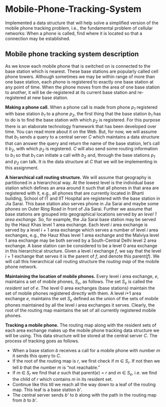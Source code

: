 # Mobile-Phone-Tracking-System
Implemented a data structure that will help solve a simplified version of the mobile phone tracking problem, i.e., the fundamental problem of cellular networks: When a phone is called, find where it is located so that a connection may be established.

## Mobile phone tracking system description
As we know each mobile phone that is switched on is connected to the base station which is nearest. These base stations are popularly called cell phone towers. Although sometimes we may be within range of more than one base station, each phone is registered to exactly one base station at any point of time. When the phone moves from the area of one base station to another, it will be de-registered at its current base station and re-registered at new base station.

<b>Making a phone call.</b> When a phone call is made from phone <em>p<sub>1</sub></em> registered with base station <em>b<sub>1</sub></em> to a phone <em>p<sub>2</sub></em>, the first thing that the base station <em>b<sub>1</sub></em> has to do is to find the base station with which <em>p<sub>2</sub></em> is registered. For this purpose there is an elaborate technology framework that has been developed over time. You can read more about it on the Web. But, for now, we will assume that <em>b<sub>1</sub></em> sends a query to a central server <em>C</em> which maintains a data structure that can answer the query and return the name of the base station, let’s call it <em>b<sub>2</sub></em>, with which <em>p<sub>2</sub></em> is registered. <em>C</em> will also send some routing information to <em>b<sub>1</sub></em> so that <em>b<sub>1</sub></em> can initiate a call with <em>b<sub>2</sub></em> and, through the base stations <em>p<sub>1</sub></em> and <em>p<sub>2</sub></em> can talk. It is the data structure at <em>C</em> that we will be implementing in this assignment.

<b>A hierarchical call routing structure.</b> We will assume that geography is partitioned in a hierarchical way. At the lowest level is the individual base station which defines an area around it such that all phones in that area are registered with it, e.g., all phones that are currently located in Bharti building, School of IT and IIT Hospital are registered with the base station in Jia Sarai. This base station also serves phone in Jia Sarai and maybe some phones on Outer Ring Road in front of Jia Sarai. Further we assume that base stations are grouped into geographical locations served by an <em>level 1 area exchange</em>. So, for example, the Jia Sarai base station may be served by the Hauz Khas level 1 area exchange. Each level <em>i</em> area exchange is served by a level <em>i</em> + 1 area exchange which serves a number of level <em>i</em> area exchanges, e.g., the Hauz Khas level 1 area exchange and the Malviya level 1 area exchange may be both served by a South-Central Delhi level 2 area exchange. A base station can be considered to be a level 0 area exchange in this hierarchical structure. Given a level <em>i</em> exchange <em>f</em>, we say that the level <em>i</em> + 1 exchange that serves it is the parent of <em>f</em>, and denote this parent(<em>f</em>). 
We will call this hierarchical call routing structure the <em>routing map</em> of the mobile phone network.

<b>Maintaining the location of mobile phones.</b> Every level <em>i</em> area exchange, <em>e</em>, maintains a set of mobile phones, <em>S<sub>e</sub></em>, as follows. The set <em>S<sub>e</sub></em> is called the <em>resident set</em> of <em>e</em>. The level 0 area exchanges (base stations) maintain the set of mobile phones registered directly with them. A level <em>i</em>+1 area exchange <em>e</em>, maintains the set <em>S<sub>e</sub></em> defined as the union of the sets of mobile phones maintained by all the level <em>i</em> area exchanges it serves. Clearly, the root of the routing map maintains the set of all currently registered mobile phones.

<b>Tracking a mobile phone.</b> The routing map along with the resident sets of each area exchange makes up the mobile phone tracking data structure we will be using. This data structure will be stored at the central server <em>C</em>. The process of tracking goes as follows.
<ul>
<li>When a base station <em>b</em> receives a call for a mobile phone with number <em>m</em> it sends this query to <em>C</em>.</li>
<li>If the root of the routing map is <em>r</em>, we first check if <em>m</em> ∈ <em>S<sub>r</sub></em>. If not then we tell <em>b</em> that the number <em>m</em> is “not reachable.”</li>
<li>If <em>m</em> ∈ <em>S<sub>r</sub></em> we find that <em>e</em> such that parent(<em>e</em>) = <em>r</em> and <em>m</em> ∈ <em>S<sub>e</sub></em>, i.e. we find the child of <em>r</em> which contains <em>m</em> in its resident set.</li>
<li>Continue like this till we reach all the way down to a leaf of the routing map. This leaf is a base station <em>b'</em>.</li>
<li>The central server sends <em>b'</em> to <em>b</em> along with the path in the routing map from <em>b</em> to <em>b'</em>.</li>
</ul>
